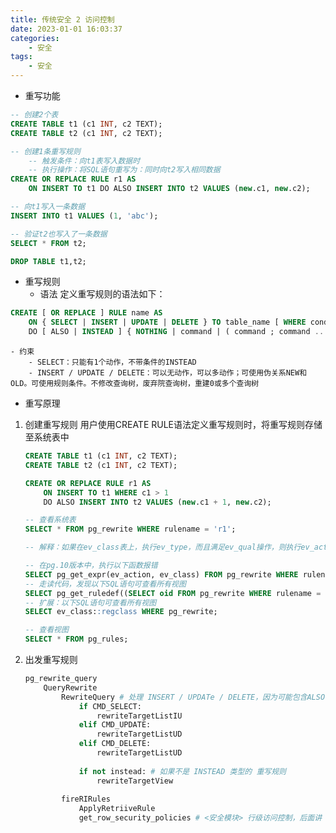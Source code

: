 ```yaml
---
title: 传统安全 2 访问控制
date: 2023-01-01 16:03:37
categories:
    - 安全
tags:
    - 安全
---
```


- 重写功能
```sql
-- 创建2个表
CREATE TABLE t1 (c1 INT, c2 TEXT);
CREATE TABLE t2 (c1 INT, c2 TEXT);

-- 创建1条重写规则
    -- 触发条件：向t1表写入数据时
    -- 执行操作：将SQL语句重写为：同时向t2写入相同数据
CREATE OR REPLACE RULE r1 AS
    ON INSERT TO t1 DO ALSO INSERT INTO t2 VALUES (new.c1, new.c2);

-- 向t1写入一条数据
INSERT INTO t1 VALUES (1, 'abc');

-- 验证t2也写入了一条数据
SELECT * FROM t2;

DROP TABLE t1,t2;
```

- 重写规则
    - 语法
        定义重写规则的语法如下：
```sql
CREATE [ OR REPLACE ] RULE name AS
    ON { SELECT | INSERT | UPDATE | DELETE } TO table_name [ WHERE condition ]
    DO [ ALSO | INSTEAD ] { NOTHING | command | ( command ; command ... ) }
```
    - 约束
        - SELECT：只能有1个动作，不带条件的INSTEAD
        - INSERT / UPDATE / DELETE：可以无动作，可以多动作；可使用伪关系NEW和OLD。可使用规则条件。不修改查询树，废弃院查询树，重建0或多个查询树

- 重写原理
1. 创建重写规则
    用户使用CREATE RULE语法定义重写规则时，将重写规则存储至系统表中
    ```sql
    CREATE TABLE t1 (c1 INT, c2 TEXT);
    CREATE TABLE t2 (c1 INT, c2 TEXT);

    CREATE OR REPLACE RULE r1 AS
        ON INSERT TO t1 WHERE c1 > 1
        DO ALSO INSERT INTO t2 VALUES (new.c1 + 1, new.c2);
    
    -- 查看系统表
    SELECT * FROM pg_rewrite WHERE rulename = 'r1';

    -- 解释：如果在ev_class表上，执行ev_type，而且满足ev_qual操作，则执行ev_action中的动作

    -- 在pg.10版本中，执行以下函数报错
    SELECT pg_get_expr(ev_action, ev_class) FROM pg_rewrite WHERE rulename = 'r1';
    -- 走读代码，发现以下SQL语句可查看所有视图
    SELECT pg_get_ruledef((SELECT oid FROM pg_rewrite WHERE rulename = 'r1'));
    -- 扩展：以下SQL语句可查看所有视图
    SELECT ev_class::regclass WHERE pg_rewrite;

    -- 查看视图
    SELECT * FROM pg_rules;
    ```
2. 出发重写规则
    ```python
    pg_rewrite_query
        QueryRewrite
            RewriteQuery # 处理 INSERT / UPDATe / DELETE，因为可能包含ALSO，增加额外的SQL语句
                if CMD_SELECT:
                    rewriteTargetListIU
                elif CMD_UPDATE:
                    rewriteTargetListUD
                elif CMD_DELETE:
                    rewriteTargetListUD
                
                if not instead: # 如果不是 INSTEAD 类型的 重写规则
                    rewriteTargetView
            
            fireRIRules
                ApplyRetriiveRule
                get_row_security_policies # <安全模块> 行级访问控制，后面讲
    ```
